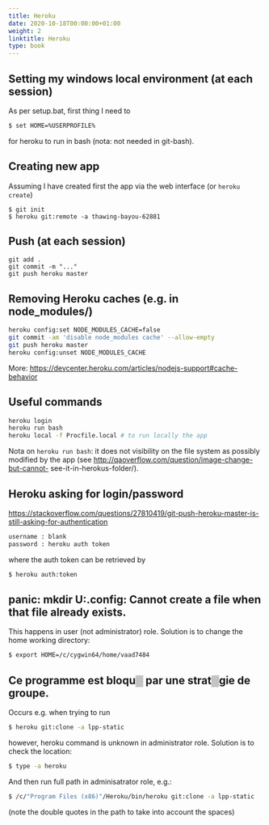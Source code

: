 ```yaml
---
title: Heroku
date: 2020-10-18T00:00:00+01:00
weight: 2
linktitle: Heroku
type: book
---
```

## Setting my windows local environment (at each session)

As per setup.bat, first thing I need to

```bash
$ set HOME=%USERPROFILE%
```

for heroku to run in bash (nota: not needed in git-bash).

## Creating new app

Assuming I have created first the app via the web interface (or `heroku create`)

```
$ git init
$ heroku git:remote -a thawing-bayou-62881
```

## Push (at each session)

```
git add .
git commit -m "..."
git push heroku master
```

## Removing Heroku caches (e.g. in node_modules/)

```bash
heroku config:set NODE_MODULES_CACHE=false
git commit -am 'disable node_modules cache' --allow-empty
git push heroku master
heroku config:unset NODE_MODULES_CACHE
```

More: https://devcenter.heroku.com/articles/nodejs-support#cache-behavior

## Useful commands

```bash
heroku login
heroku run bash
heroku local -f Procfile.local # to run locally the app
```

Nota on `heroku run bash`: it does not visibility on the file system as possibly
modified by the app (see http://qaoverflow.com/question/image-change-but-cannot-
see-it-in-herokus-folder/).

## Heroku asking for login/password

<https://stackoverflow.com/questions/27810419/git-push-heroku-master-is-still-asking-for-authentication>
```bash
username : blank
password : heroku auth token
```
where the auth token can be retrieved by 
```bash
$ heroku auth:token
```

## panic: mkdir U:.config: Cannot create a file when that file already exists.

This happens in user (not administrator) role. Solution is to change the home working directory:

```bash
$ export HOME=/c/cygwin64/home/vaad7484
```

## Ce programme est bloqu▒ par une strat▒gie de groupe.

Occurs e.g. when trying to run 

```bash
$ heroku git:clone -a lpp-static
```

however, heroku command is unknown in administrator role. Solution is to check the location:

```bash
$ type -a heroku
```

And then run full path in adminisatrator role, e.g.:

```bash
$ /c/"Program Files (x86)"/Heroku/bin/heroku git:clone -a lpp-static
```

(note the double quotes in the path to take into account the spaces)
